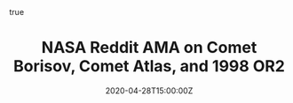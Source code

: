 ---
title: NASA Reddit AMA on Comet Borisov, Comet Atlas, and 1998 OR2
event: NASA Reddit AMA
#event_url: https://www.reddit.com/r/askscience/comments/g9o4yp/askscience_ama_series_we_are_the_nasa_alma_and/
external_link: https://www.reddit.com/r/askscience/comments/g9o4yp/askscience_ama_series_we_are_the_nasa_alma_and/

location: Reddit AMA
#address:
#  street: 450 Serra Mall
#  city: Stanford
#  region: CA
#  postcode: '94305'
#  country: United States

summary: ''
abstract: 

# Talk start and end times.
#   End time can optionally be hidden by prefixing the line with `#`.
date: "2020-04-28T15:00:00Z"
date_end: "2020-04-28T16:00:00Z"
all_day: false

# Schedule page publish date (NOT talk date).
publishDate: "2020-04-27T00:00:00Z"

#authors: [NASA]
tags: [Comets, Asteroids, outreach]

# Is this a featured talk? (true/false)
featured: false

#image:
#  placement: 3
#  caption: 'Image credit: **Zexi Xing**'
#  focal_point: Right

#links:
#- icon: reddit
#  icon_pack: fab
#  name: Reddit AMA
#  url: https://www.reddit.com/r/askscience/comments/g9o4yp/askscience_ama_series_we_are_the_nasa_alma_and/
url_code: ""
url_pdf: ""
url_slides: ""
url_video: ""

# Markdown Slides (optional).
#   Associate this talk with Markdown slides.
#   Simply enter your slide deck's filename without extension.
#   E.g. `slides = "example-slides"` references `content/slides/example-slides.md`.
#   Otherwise, set `slides = ""`.
#slides: example

# Projects (optional).
#   Associate this post with one or more of your projects.
#   Simply enter your project's folder or file name without extension.
#   E.g. `projects = ["internal-project"]` references `content/project/deep-learning/index.md`.
#   Otherwise, set `projects = []`.

# projects:
# - Comets

# Enable math on this page?
math: true

#We are the NASA, ALMA, and university scientists studying comets and asteroids, here to answer your questions about some of our more recent observations on [Comet Borisov](https://www.nasa.gov/feature/interstellar-comet-borisov-reveals-its-chemistry-and-possible-origins), Comet Atlas, and 1998 OR2. Ask us anything.

#Join us at 4:00 p.m. ET on Tuesday, April 28, to ask anything about these enigmatic objects zipping into our view. Is Comet Borisov really from outside our solar system? How does it compare to the other interstellar visitor ‘Oumuamua? What is it made of? What’s causing Comet Atlas to fall apart? How close is 1998 OR2 from Earth right now? We’d love to answer your questions about these, and more!

#- Kelly Fast Near-Earth Object Observations, Program Manager, NASA HQ
#- Lindley Johnson, Planetary Defense Officer, NASA HQ
#- Lucas Paganini, Planetary Scientist, NASA HQ
#- Dennis Bodewits, Associate Professor of Physics, Auburn University, Auburn AL. PI and lead author of the Hubble spectroscopy observations published in Nature Astronomy. PI and co-author of Swift observations published in the Astrophysical Journal Letters.
#- Zexi Xing, Graduate student, University of Hong Kong and Auburn University, lead author on Borisov Swift observations described in an April 27 paper in The Astrophysical Journal Letters
#- Martin Cordiner, NASA Goddard astrochemist who led the Borisov ALMA observations described in April 20 paper in Nature Astronomy
#- Stefanie Milam, Planetary Scientist at NASA’s Goddard Space Flight Center, Greenbelt, MD.  PI of the [ALMA observations of Interstellar Comet 2I/Borisov](https://solarsystem.nasa.gov/news/1205/nasa-peeks-inside-first-interstellar-comet-2iborisov-revealing-its-alien-composition/?utm_source=TWITTER&utm_medium=NASASolarSystem&utm_campaign=NASASocial&linkId=86943389).
#- Max Mutchler, Principal Staff Scientist at Space Telescope Science Institute, Baltimore, MD. Co-investigator for HST imagings of Comet ATLAS and Comet Borisov.
#- Quanzhi Ye, Assistant Research Scientist at the University of Maryland. Principal and Co-Investigator Hubble programs to image Comet ATLAS (C/2019 Y4) and Comet Borisov.

#Support: Sara Mitchell, Barb Mattson, Kelly Ramos, Felicia Chou, Jeanette Kazmierczak, Liz Landau, Alana Johnson, Josh Handal
---